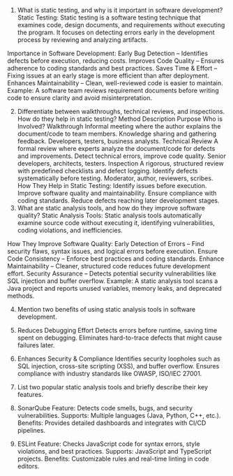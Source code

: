 1. What is static testing, and why is it important in software development?
Static Testing:
Static testing is a software testing technique that examines code, design documents, and requirements without executing the program. 
It focuses on detecting errors early in the development process by reviewing and analyzing artifacts.

Importance in Software Development:
Early Bug Detection – Identifies defects before execution, reducing costs.
Improves Code Quality – Ensures adherence to coding standards and best practices.
Saves Time & Effort – Fixing issues at an early stage is more efficient than after deployment.
Enhances Maintainability – Clean, well-reviewed code is easier to maintain.
Example: A software team reviews requirement documents before writing code to ensure clarity and avoid misinterpretation.

2. Differentiate between walkthroughs, technical reviews, and inspections. How do they help in static testing?
Method												Description						Purpose	Who is Involved?
Walkthrough	Informal meeting where the author explains the document/code to team members.	Knowledge sharing and gathering feedback.	Developers, testers, business analysts.
Technical Review	A formal review where experts analyze the document/code for defects and improvements.	Detect technical errors, improve code quality.	Senior developers, architects, testers.
Inspection	A rigorous, structured review with predefined checklists and defect logging.	Identify defects systematically before testing.	Moderator, author, reviewers, scribes.
How They Help in Static Testing:
Identify issues before execution.
Improve software quality and maintainability.
Ensure compliance with coding standards.
Reduce defects reaching later development stages.
3. What are static analysis tools, and how do they improve software quality?
Static Analysis Tools:
Static analysis tools automatically examine source code without executing it, identifying vulnerabilities, coding violations, and inefficiencies.

How They Improve Software Quality:
Early Detection of Errors – Find security flaws, syntax issues, and logical errors before execution.
Ensure Code Consistency – Enforce best practices and coding standards.
Enhance Maintainability – Cleaner, structured code reduces future development effort.
Security Assurance – Detects potential security vulnerabilities like SQL injection and buffer overflow.
Example: A static analysis tool scans a Java project and reports unused variables, memory leaks, and deprecated methods.

4. Mention two benefits of using static analysis tools in software development.
1. Reduces Debugging Effort
Detects errors before runtime, saving time spent on debugging.
Eliminates hard-to-trace defects that might cause failures later.
2. Enhances Security & Compliance
Identifies security loopholes such as SQL injection, cross-site scripting (XSS), and buffer overflow.
Ensures compliance with industry standards like OWASP, ISO/IEC 27001.

5. List two popular static analysis tools and briefly describe their key features.
1. SonarQube
Feature: Detects code smells, bugs, and security vulnerabilities.
Supports: Multiple languages (Java, Python, C++, etc.).
Benefits: Provides detailed dashboards and integrates with CI/CD pipelines.
2. ESLint
Feature: Checks JavaScript code for syntax errors, style violations, and best practices.
Supports: JavaScript and TypeScript projects.
Benefits: Customizable rules and real-time linting in code editors.
